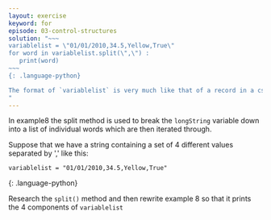 ```yaml
---
layout: exercise
keyword: for
episode: 03-control-structures
solution: "~~~
variablelist = \"01/01/2010,34.5,Yellow,True\"
for word in variablelist.split(\",\") :
   print(word)
~~~
{: .language-python}

The format of `variablelist` is very much like that of a record in a csv file. In later episodes we will see how we can extract these values and assign them to variables for further processing rather than printing them out.
"
---
```



In example8 the split method is used to break the `longString` variable down into a list of individual words which are then iterated through.

Suppose that we have a string containing a set of 4 different values separated by ','  like this:

~~~
variablelist = "01/01/2010,34.5,Yellow,True"
~~~
{: .language-python}

Research the `split()` method and then rewrite example 8 so that it prints the 4 components of `variablelist`

